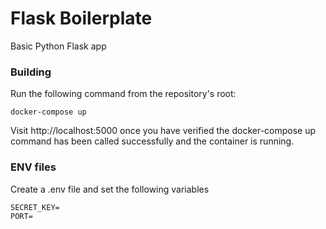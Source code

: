 # Flask Boilerplate
Basic Python Flask app

### Building

Run the following command from the repository's root:
```
docker-compose up
```

Visit http://localhost:5000 once you have verified the docker-compose up command has been called successfully and the container is running.

### ENV files
Create a .env file and set the following variables
```
SECRET_KEY=
PORT=
```